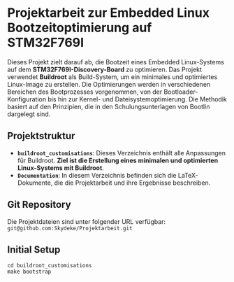 # Projektarbeit zur Embedded Linux Bootzeitoptimierung auf STM32F769I
Dieses Projekt zielt darauf ab, die Bootzeit eines Embedded Linux-Systems auf dem **STM32F769I-Discovery-Board** zu optimieren. Das Projekt verwendet **Buildroot** als Build-System, um ein minimales und optimiertes Linux-Image zu erstellen. Die Optimierungen werden in verschiedenen Bereichen des Bootprozesses vorgenommen, von der Bootloader-Konfiguration bis hin zur Kernel- und Dateisystemoptimierung. Die Methodik basiert auf den Prinzipien, die in den Schulungsunterlagen von Bootlin dargelegt sind.

## Projektstruktur
*   **`buildroot_customisations`**: Dieses Verzeichnis enthält alle Anpassungen für Buildroot.
    **Ziel ist die Erstellung eines minimalen und optimierten Linux-Systems mit Buildroot**.
*   **`Documentation`**: In diesem Verzeichnis befinden sich die LaTeX-Dokumente, die die Projektarbeit und ihre Ergebnisse beschreiben.

## Git Repository
Die Projektdateien sind unter folgender URL verfügbar: `git@github.com:Skydeke/Projektarbeit.git`

## Initial Setup
```
cd buildroot_customisations
make bootstrap
```


